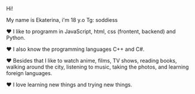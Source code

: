 Hi!

My name is Ekaterina, i'm 18 y.o
Tg: soddiess

❤️ I like to programm in JavaScript, html, css (frontent, backend) and Python.

❤️ I also know the programming languages C++ and C#.

❤️ Besides that I like to watch anime, films, TV shows, reading books, 
walking around the city, listening to music, taking the photos, and learning foreign languages.

❤️ I love learning new things and trying new things.

